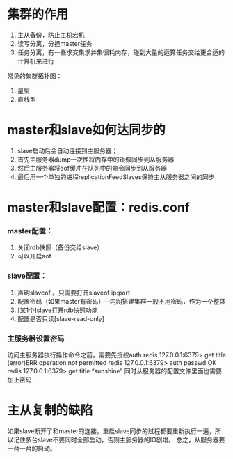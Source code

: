 
# 集群的作用
1. 主从备份，防止主机宕机
2. 读写分离，分担master任务
3. 任务分离，有一些求交集求并集很耗内存，碰到大量的运算任务交给更合适的计算机来进行

常见的集群拓扑图：
1. 星型
2. 直线型

# master和slave如何达同步的
1. slave启动后会自动连接到主服务器；
2. 首先主服务器dump一次性将内存中的镜像同步到从服务器
3. 然后主服务器将aof缓冲在队列中的命令同步到从服务器
4. 最后用一个单独的进程replicationFeedSlaves保持主从服务器之间的同步

# master和slave配置：redis.conf
### master配置：
1. 关闭rdb快照（备份交给slave）
2. 可以开启aof

### slave配置：
 1. 声明slaveof 。只需要打开slaveof ip:port 
 2. 配置密码（如果master有密码）--内网搭建集群一般不用密码，作为一个整体
 3. [某1个]slave打开rdb快照功能
 4. 配置是否只读[slave-read-only]

### 主服务器设置密码
访问主服务器执行操作命令之前，需要先授权auth
redis 127.0.0.1:6379> get title
(error)ERR operation not permitted 
redis 127.0.0.1:6379> auth passwd
OK
redis 127.0.0.1:6379> get title
“sunshine”
同时从服务器的配置文件里面也需要加上密码

# 主从复制的缺陷
如果slave断开了和master的连接，重启slave同步的过程都要重新执行一遍，所以记住多台slave不要同时全部启动，否则主服务器的IO剧增。
总之，从服务器要一台一台的启动。
